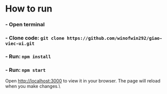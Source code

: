 # How to run

### - Open terminal
### - Clone code: `git clone https://github.com/winofwin292/giao-viec-ui.git`
### - Run: `npm install`
### - Run: `npm start`

Open [http://localhost:3000](http://localhost:3000) to view it in your browser.
The page will reload when you make changes.\
